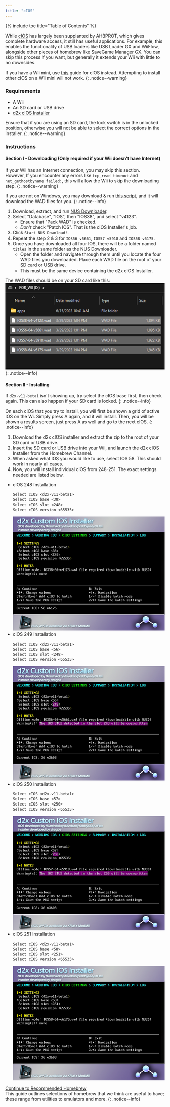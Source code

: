 ```yaml
---
title: "cIOS"
---
```


{% include toc title="Table of Contents" %}

While [cIOS](https://wiibrew.org/wiki/Custom_IOS) has largely been supplanted by AHBPROT, which gives complete hardware access, it still has useful applications. For example, this enables the functionality of USB loaders like USB Loader GX and WiiFlow, alongside other pieces of homebrew like SaveGame Manager GX. You can skip this process if you want, but generally it extends your Wii with little to no downsides.

If you have a Wii mini, use [this](cios-mini) guide for cIOS instead. Attempting to install other cIOS on a Wii mini will not work.
{: .notice--warning}

### Requirements

* A Wii
* An SD card or USB drive
* [d2x cIOS Installer](/assets/files/d2x-cios-installer.zip)

Ensure that if you are using an SD card, the lock switch is in the unlocked position, otherwise you will not be able to select the correct options in the installer.
{: .notice--warning}

### Instructions

#### Section I - Downloading (Only required if your Wii doesn't have Internet)

If your Wii has an Internet connection, you may skip this section.<br>
However, If you encounter any errors like `tcp_read timeout` and `net_gethostbyname failed:`, this will allow the Wii to skip the downloading step.
{: .notice--warning}

If you are not on Windows, you may download & run [this script](/assets/files/d2x_offline_ios.sh), and it will download the WAD files for you.
{: .notice--info}

1. Download, extract, and run [NUS Downloader](https://github.com/WiiDatabase/nusdownloader/releases/latest/download/NUSD-Mod-NUS-Fix.zip).
1. Select "Database", "IOS", then "IOS38", and select "v4123".
    + Ensure that "Pack WAD" is checked.
    + *Don't* check "Patch IOS". That is the cIOS Installer's job.
1. Click `Start NUS Download!`.
1. Repeat the step 2 & 3 for `IOS56 v5661`, `IOS57 v5918` and `IOS58 v6175`.
1. Once you have downloaded all four IOS, there will be a folder named `titles` in the same folder as the NUS Downloader.
    + Open the folder and navigate through them until you locate the four WAD files you downloaded. Place each WAD file on the root of your SD card or USB drive.
    + This must be the same device containing the d2x cIOS Installer.

The WAD files should be on your SD card like this:
![offline IOS files](/images/cios/d2x_offline_ios.png)
{: .notice--info}

#### Section II - Installing

If `d2x-v11-beta1` isn't showing up, try select the cIOS base first, then check again. This can also happen if your SD card is locked.
{: .notice--info}

On each cIOS that you try to install, you will first be shown a grid of active IOS on the Wi. Simply press A again, and it will install. Then, you will be shown a results screen, just press A as well and go to the next cIOS.
{: .notice--info}

1. Download the d2x cIOS installer and extract the zip to the root of your SD card or USB drive.
1. Insert the SD card or USB drive into your Wii, and launch the d2x cIOS Installer from the Homebrew Channel.
1. When asked what IOS you would like to use, select IOS 58. This should work in nearly all cases.
1. Now, you will install individual cIOS from 248-251. The exact settings needed are listed below.
+ cIOS 248 Installation
    ```
    Select cIOS <d2x-v11-beta1>
    Select cIOS base <38>
    Select cIOS slot <248>
    Select cIOS version <65535>
    ```
    ![Install cIOS 248](/images/cios/d2x_v11_248.png)
+ cIOS 249 Installation
    ```
    Select cIOS <d2x-v11-beta1>
    Select cIOS base <56>
    Select cIOS slot <249>
    Select cIOS version <65535>
    ```
    ![Install cIOS 249](/images/cios/d2x_v11_249.png)
+ cIOS 250 Installation
    ```
    Select cIOS <d2x-v11-beta1>
    Select cIOS base <57>
    Select cIOS slot <250>
    Select cIOS version <65535>
    ```
    ![Install cIOS 250](/images/cios/d2x_v11_250.png)
+ cIOS 251 Installation
    ```
    Select cIOS <d2x-v11-beta1>
    Select cIOS base <58>
    Select cIOS slot <251>
    Select cIOS version <65535>
    ```
    ![Install cIOS 251](/images/cios/d2x_v11_251.png)

[Continue to Recommended Homebrew](recommended-homebrew)<br>
This guide outlines selections of homebrew that we think are useful to have; these range from utilities to emulators and more.
{: .notice--info}